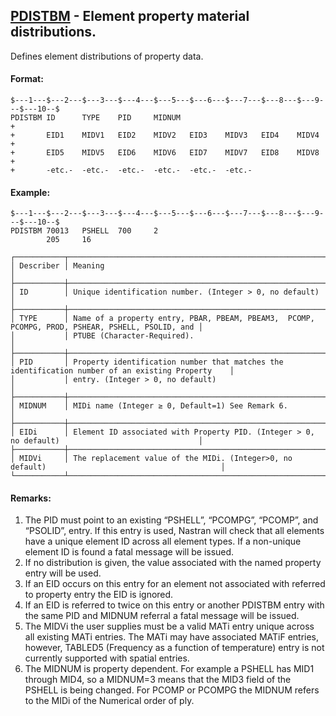 ## [PDISTBM](https://help.hexagonmi.com/bundle/MSC_Nastran_2022.4/page/Nastran_Combined_Book/qrg/bulkp/TOC.PDISTBM.xhtml) - Element property material distributions.

Defines element distributions of property data.

#### Format:

```nastran
$---1---$---2---$---3---$---4---$---5---$---6---$---7---$---8---$---9---$---10--$
PDISTBM ID      TYPE    PID     MIDNUM                                  +       
+       EID1    MIDV1   EID2    MIDV2   EID3    MIDV3   EID4    MIDV4   +       
+       EID5    MIDV5   EID6    MIDV6   EID7    MIDV7   EID8    MIDV8   +       
+       -etc.-  -etc.-  -etc.-  -etc.-  -etc.-  -etc.-                          
```

#### Example:

```nastran
$---1---$---2---$---3---$---4---$---5---$---6---$---7---$---8---$---9---$---10--$
PDISTBM 70013   PSHELL  700     2                                               
        205     16                                                              
```

```text
┌───────────┬──────────────────────────────────────────────────────────────────────────────────────────────────┐
│ Describer │ Meaning                                                                                          │
├───────────┼──────────────────────────────────────────────────────────────────────────────────────────────────┤
│ ID        │ Unique identification number. (Integer > 0, no default)                                          │
├───────────┼──────────────────────────────────────────────────────────────────────────────────────────────────┤
│ TYPE      │ Name of a property entry, PBAR, PBEAM, PBEAM3,  PCOMP, PCOMPG, PROD, PSHEAR, PSHELL, PSOLID, and │
│           │ PTUBE (Character-Required).                                                                      │
├───────────┼──────────────────────────────────────────────────────────────────────────────────────────────────┤
│ PID       │ Property identification number that matches the identification number of an existing Property    │
│           │ entry. (Integer > 0, no default)                                                                 │
├───────────┼──────────────────────────────────────────────────────────────────────────────────────────────────┤
│ MIDNUM    │ MIDi name (Integer ≥ 0, Default=1) See Remark 6.                                                 │
├───────────┼──────────────────────────────────────────────────────────────────────────────────────────────────┤
│ EIDi      │ Element ID associated with Property PID. (Integer > 0, no default)                               │
├───────────┼──────────────────────────────────────────────────────────────────────────────────────────────────┤
│ MIDVi     │ The replacement value of the MIDi. (Integer>0, no default)                                       │
└───────────┴──────────────────────────────────────────────────────────────────────────────────────────────────┘
```

#### Remarks:

1. The PID must point to an existing “PSHELL”, “PCOMPG”, “PCOMP”, and “PSOLID”, entry. If this entry is used, Nastran will check that all elements have a unique element ID across all element types. If a non-unique element ID is found a fatal message will be issued.
2. If no distribution is given, the value associated with the named property entry will be used.
3. If an EID occurs on this entry for an element not associated with referred to property entry the EID is ignored.
4. If an EID is referred to twice on this entry or another PDISTBM entry with the same PID and MIDNUM referral a fatal message will be issued.
5. The MIDVi the user supplies must be a valid MATi entry unique across all existing MATi entries. The MATi may have associated MATiF entries, however, TABLED5 (Frequency as a function of temperature) entry is not currently supported with spatial entries.
6. The MIDNUM is property dependent. For example a PSHELL has MID1 through MID4, so a MIDNUM=3 means that the MID3 field of the PSHELL is being changed. For PCOMP or PCOMPG the MIDNUM refers to the MIDi of the Numerical order of ply.
